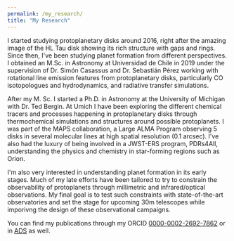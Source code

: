 ```yaml
---
permalink: /my_research/
title: "My Research"
---
```



I started studying protoplanetary disks around 2016, right after the amazing image of the HL Tau disk showing its rich structure with gaps and rings.
Since then, I've been  studying planet formation from different perspectives. I obtained an M.Sc. in Astronomy at Universidad de Chile in 2019 under the supervision of Dr. Simón Casassus and Dr. Sebastián Pérez working with rotational line emission features from protoplanetary disks, particularly CO isotopologues and hydrodynamics, and radiative transfer simulations. 

After my M. Sc. I started a Ph.D. in Astronomy at the University of Michigan with Dr. Ted Bergin. At Umich I have been exploring the different chemical tracers and processes happening in protoplanetary disks through thermochemical simulations and structures around possible protoplanets. I was part of the MAPS collaboration, a Large ALMA Program observing 5 disks in several molecular lines at high spatial resolution (0.1 arcsec). I've also had the luxury of being involved in a JWST-ERS program, PDRs4All, understanding the physics and chemistry in star-forming regions such as  Orion. 

I'm also very interested in understanding planet formation in its early stages. Much of my late efforts have been tailored to try to constrain the observability of protoplanets through millimetric and infrared/optical observations. My final goal is to test such constraints with state-of-the-art observatories and set the stage for upcoming 30m telescopes while imporivng the design of these observational campaigns. 


You can find my publications through my ORCID [0000-0002-2692-7862](https://orcid.org/0000-0002-2692-7862) or in [ADS](https://ui.adsabs.harvard.edu/public-libraries/Mxh4muBKS_O87dZ0VLndDA) as well.
